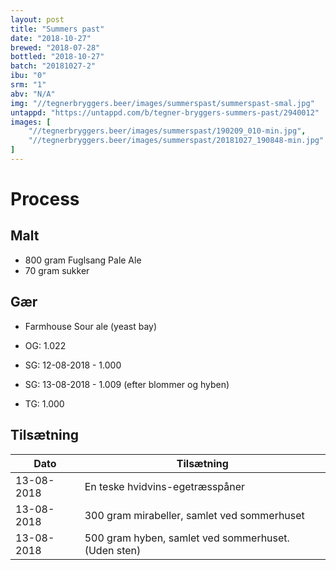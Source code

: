```yaml
---
layout: post
title: "Summers past"
date: "2018-10-27"
brewed: "2018-07-28"
bottled: "2018-10-27"
batch: "20181027-2"
ibu: "0"
srm: "1"
abv: "N/A"
img: "//tegnerbryggers.beer/images/summerspast/summerspast-smal.jpg"
untappd: "https://untappd.com/b/tegner-bryggers-summers-past/2940012"
images: [
    "//tegnerbryggers.beer/images/summerspast/190209_010-min.jpg",
    "//tegnerbryggers.beer/images/summerspast/20181027_190848-min.jpg"
]
---
```


# Process

## Malt

* 800 gram Fuglsang Pale Ale
* 70 gram sukker

## Gær

* Farmhouse Sour ale (yeast bay)

* OG: 1.022
* SG: 12-08-2018 - 1.000
* SG: 13-08-2018 - 1.009 (efter blommer og hyben)
* TG: 1.000

## Tilsætning

| Dato       | Tilsætning                                          |
| ---------- | --------------------------------------------------- |
| 13-08-2018 | En teske hvidvins-egetræsspåner                     |
| 13-08-2018 | 300 gram mirabeller, samlet ved sommerhuset         |
| 13-08-2018 | 500 gram hyben, samlet ved sommerhuset. (Uden sten) |
